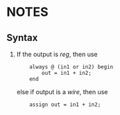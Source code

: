 # NOTES
## Syntax
1. If the output is *reg*, then use
    ```
        always @ (in1 or in2) begin
            out = in1 + in2;
        end
    ```
    else if output is a *wire*, then use
    ```
        assign out = in1 + in2;
    ```